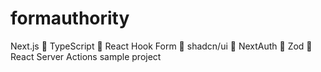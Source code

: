 # formauthority
Next.js 🚀 TypeScript 🚀 React Hook Form 🚀 shadcn/ui 🚀 NextAuth 🚀 Zod 🚀 React Server Actions sample project
